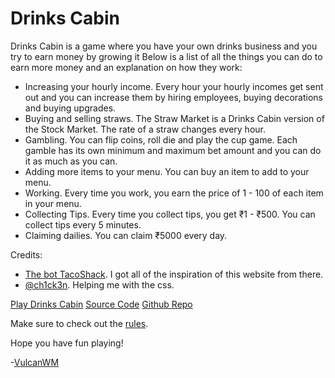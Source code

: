 # Drinks Cabin
Drinks Cabin is a game where you have your own drinks business and you try to earn money by growing it
Below is a list of all the things you can do to earn more money and an explanation on how they work: 
- Increasing your hourly income. Every hour your hourly incomes get sent out and you can increase them by hiring employees, buying decorations and buying upgrades.
- Buying and selling straws. The Straw Market is a Drinks Cabin version of the Stock Market. The rate of a straw changes every hour.
- Gambling. You can flip coins, roll die and play the cup game. Each gamble has its own minimum and maximum bet amount and you can do it as much as you can.
- Adding more items to your menu. You can buy an item to add to your menu.
- Working. Every time you work, you earn the price of 1 - 100 of each item in your menu.
- Collecting Tips. Every time you collect tips, you get ₹1 - ₹500. You can collect tips every 5 minutes.
- Claiming dailies. You can claim ₹5000 every day.

Credits:
- [The bot TacoShack](https://tacoshack.dev). I got all of the inspiration of this website from there.
- [@ch1ck3n](https://repl.it/@ch1ck3n). Helping me with the css.

[Play Drinks Cabin](https://Drinks-Cabin.vulcanwm.repl.co)
[Source Code](https://replit.com/@VulcanWM/Drinks-Cabin)
[Github Repo](https://github.com/VulcanWM/Drinks-Cabin)

Make sure to check out the [rules](https://Drinks-Cabin.vulcanwm.repl.co/rules).

Hope you have fun playing!

-[VulcanWM](https://repl.it/@VulcanWM)
